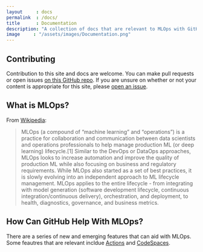 ```yaml
---
layout     : docs
permalink  : /docs/
title      : Documentation
description: "A collection of docs that are relevant to MLOps with GitHub.  Some of the information presented here may be duplicative or complimentary to what is presented on <a href='https://mlops-github.com/'>our site</a>."
image     : "/assets/images/Documentation.png"
---
```


## Contributing

Contribution to this site and docs are welcome.  You can make pull requests or open issues [on this GitHub repo](https://github.com/machine-learning-apps/website).  If you are unsure on whether or not your content is appropriate for this site, please [open an issue](https://github.com/machine-learning-apps/website/issues/new/choose).

## What is MLOps?

From [Wikipedia](https://en.wikipedia.org/wiki/MLOps):

> MLOps (a compound of “machine learning” and “operations”) is a practice for collaboration and communication between data scientists and operations professionals to help manage production ML (or deep learning) lifecycle.[1] Similar to the DevOps or DataOps approaches, MLOps looks to increase automation and improve the quality of production ML while also focusing on business and regulatory requirements. While MLOps also started as a set of best practices, it is slowly evolving into an independent approach to ML lifecycle management. MLOps applies to the entire lifecycle - from integrating with model generation (software development lifecycle, continuous integration/continuous delivery), orchestration, and deployment, to health, diagnostics, governance, and business metrics.

## How Can GitHub Help With MLOps?

There are a series of new and emerging features that can aid with MLOps.  Some feautres that are relevant incldue [Actions](https://github.com/features/actions) and [CodeSpaces](https://github.com/features/codespaces).

